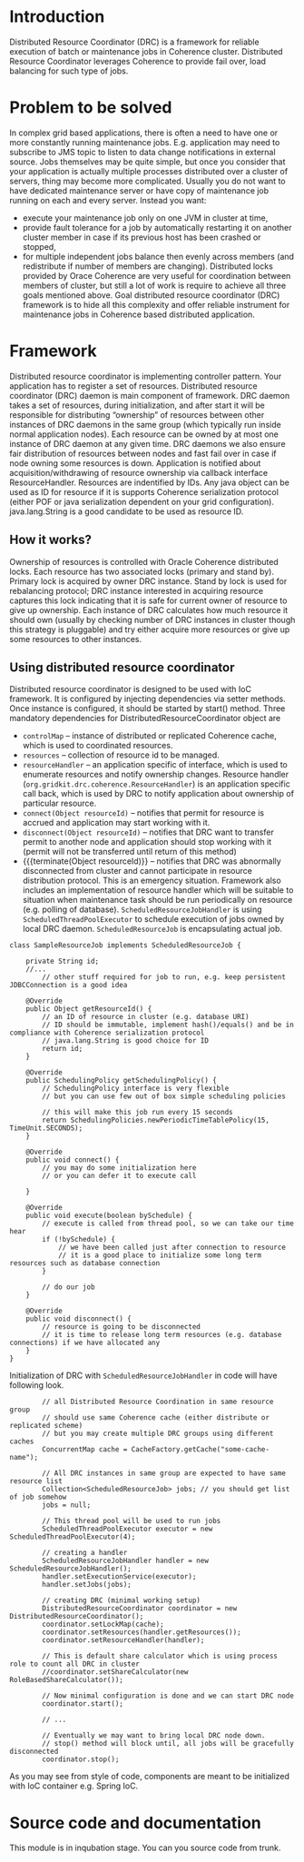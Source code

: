 # Introduction #

Distributed Resource Coordinator (DRC) is a framework for reliable execution of batch or maintenance jobs in Coherence cluster. Distributed Resource Coordinator leverages Coherence to provide fail over, load balancing for such type of jobs.

# Problem to be solved #
In complex grid based applications, there is often a need to have one or more constantly running maintenance jobs. E.g. application may need to subscribe to JMS topic to listen to data change notifications in external source. Jobs themselves may be quite simple, but once you consider that your application is actually multiple processes distributed over a cluster of servers, thing may become more complicated.
Usually you do not want to have dedicated maintenance server or have copy of maintenance job running on each and every server. Instead you want:
  * execute your maintenance job only on one JVM in cluster at time,
  * provide fault tolerance for a job by automatically restarting it on another cluster member in case if its previous host has been crashed or stopped,
  * for multiple independent jobs balance then evenly across members (and redistribute if number of members are changing).
Distributed locks provided by Orace Coherence are very useful for coordination between members of cluster, but still a lot of  work is require to achieve all three goals mentioned above.
Goal distributed resource coordinator (DRC) framework is to hide all this complexity and offer reliable instrument for maintenance jobs in Coherence based distributed application.

# Framework #
Distributed resource coordinator is implementing controller pattern. Your application has to register a set of resources.  Distributed resource coordinator (DRC) daemon is main component of framework. DRC daemon takes a set of resources, during initialization, and after start it will be responsible for distributing “ownership” of resources between other instances of DRC daemons in the same group (which typically run inside normal application nodes). Each resource can be owned by at most one instance of DRC daemon at any given time. DRC daemons we also ensure fair distribution of resources between nodes and fast fail over in case if node owning some resources is down.
Application is notified about acquisition/withdrawing of resource ownership via callback interface ResourceHandler. Resources are indentified by IDs. Any java object can be used as ID for resource if it is supports Coherence serialization protocol (either POF or java serialization dependent on your grid configuration). java.lang.String is a good candidate to be used as resource ID.

## How it works? ##
Ownership of resources is controlled with Oracle Coherence distributed locks. Each resource has two associated locks (primary and stand by). Primary lock is acquired by owner DRC instance. Stand by lock is used for rebalancing protocol; DRC instance interested in acquiring resource captures this lock indicating that it is safe for current owner of resource to give up ownership.
Each instance of DRC calculates how much resource it should own (usually by checking number of DRC instances in cluster though this strategy is pluggable) and try either acquire more resources or give up some resources to other instances.

## Using distributed resource coordinator ##
Distributed resource coordinator is designed to be used with IoC framework. It is configured by injecting dependencies via setter methods. Once instance is configured, it should be started by start() method.
Three mandatory dependencies for DistributedResourceCoordinator object are
  * `controlMap` – instance of distributed or replicated Coherence cache, which is used to coordinated resources.
  * `resources` – collection of resource id to be managed.
  * `resourceHandler` – an application specific of interface, which is used to enumerate resources and notify ownership changes.
Resource handler (`org.gridkit.drc.coherence.ResourceHandler`) is an application specific call back, which is used by DRC to notify application about ownership of particular resource.
  * `connect(Object resourceId)` – notifies that permit for resource is accrued and application may start working with it.
  * `disconnect(Object resourceId)` – notifies that DRC want to transfer permit to another node and application should stop working with it (permit will not be transferred until return of this method)
  * {{{terminate(Object resourceId)}} – notifies that DRC was abnormally disconnected from cluster and cannot participate in resource distribution protocol. This is an emergency situation.
Framework also includes an implementation of resource handler which will be suitable to situation when maintenance task should be run periodically on resource (e.g. polling of database). `ScheduledResourceJobHandler` is using `ScheduledThreadPoolExecutor` to schedule execution of jobs owned by local DRC daemon. `ScheduledResourceJob` is encapsulating actual job.
```
class SampleResourceJob implements ScheduledResourceJob {

	private String id;	
	//...
        // other stuff required for job to run, e.g. keep persistent JDBCConnection is a good idea
	
	@Override
	public Object getResourceId() {
		// an ID of resource in cluster (e.g. database URI)
		// ID should be immutable, implement hash()/equals() and be in compliance with Coherence serialization protocol
		// java.lang.String is good choice for ID
		return id;
	}

	@Override
	public SchedulingPolicy getSchedulingPolicy() {
		// SchedulingPolicy interface is very flexible
		// but you can use few out of box simple scheduling policies
		
		// this will make this job run every 15 seconds
		return SchedulingPolicies.newPeriodicTimeTablePolicy(15, TimeUnit.SECONDS);
	}

	@Override
	public void connect() {
		// you may do some initialization here
		// or you can defer it to execute call
		
	}

	@Override
	public void execute(boolean bySchedule) {
		// execute is called from thread pool, so we can take our time hear
		if (!bySchedule) {
			// we have been called just after connection to resource
			// it is a good place to initialize some long term resources such as database connection 
		}
		
		// do our job
	}

	@Override
	public void disconnect() {
		// resource is going to be disconnected
		// it is time to release long term resources (e.g. database connections) if we have allocated any
	}
}
```

Initialization of DRC with `ScheduledResourceJobHandler` in code will have following look.
```
		// all Distributed Resource Coordination in same resource group
		// should use same Coherence cache (either distribute or replicated scheme)
		// but you may create multiple DRC groups using different caches
		ConcurrentMap cache = CacheFactory.getCache("some-cache-name");
		
		// All DRC instances in same group are expected to have same resource list
		Collection<ScheduledResourceJob> jobs; // you should get list of job somehow 
		jobs = null;
		
		// This thread pool will be used to run jobs
		ScheduledThreadPoolExecutor executor = new ScheduledThreadPoolExecutor(4);
		
		// creating a handler
		ScheduledResourceJobHandler handler = new ScheduledResourceJobHandler();
		handler.setExecutionService(executor);
		handler.setJobs(jobs);
		
		// creating DRC (minimal working setup)
		DistributedResourceCoordinator coordinator = new DistributedResourceCoordinator();
		coordinator.setLockMap(cache);
		coordinator.setResources(handler.getResources());
		coordinator.setResourceHandler(handler);
		
		// This is default share calculator which is using process role to count all DRC in cluster
		//coordinator.setShareCalculator(new RoleBasedShareCalculator());
		
		// Now minimal configuration is done and we can start DRC node
		coordinator.start();
		
		// ...
		
		// Eventually we may want to bring local DRC node down.
		// stop() method will block until, all jobs will be gracefully disconnected
		coordinator.stop();
```
As you may see from style of code, components are meant to be initialized with IoC container e.g. Spring IoC.

# Source code and documentation #

This module is in inqubation stage.
You can you source code from trunk.